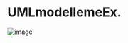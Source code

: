 # UMLmodellemeEx.
![image](https://user-images.githubusercontent.com/68028577/180744083-95ab094a-616d-4113-9011-64b216cef960.png)
